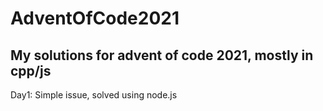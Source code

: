 # AdventOfCode2021
My solutions for advent of code 2021, mostly in cpp/js
-------------------------------------------------------------------------------------------------------------------------------------
Day1:
Simple issue, solved using node.js
